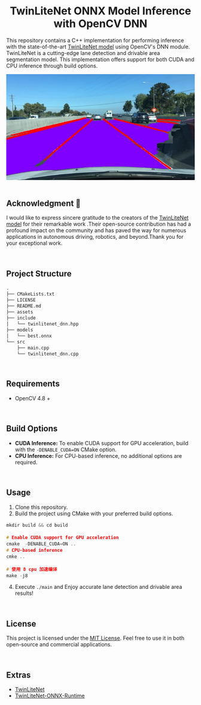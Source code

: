 
<div align="center">

# TwinLiteNet ONNX Model Inference with OpenCV DNN

</div>

This repository contains a C++ implementation for performing inference with the state-of-the-art [TwinLiteNet model](https://github.com/chequanghuy/TwinLiteNet) using OpenCV's DNN module. TwinLiteNet is a cutting-edge lane detection and drivable area segmentation model. This implementation offers support for both CUDA and CPU inference through build options.

<div align="center">
<img src="assets/results.jpg" alt="Detection Results">
</div>

<br>

## Acknowledgment 🌟

I would like to express sincere gratitude to the creators of the [TwinLiteNet model](https://github.com/chequanghuy/TwinLiteNet) for their remarkable work .Their open-source contribution has had a profound impact on the community and has paved the way for numerous applications in autonomous driving, robotics, and beyond.Thank you for your exceptional work.

<br>

## Project Structure
```
.
├── CMakeLists.txt
├── LICENSE
├── README.md
├── assets
├── include
│   └── twinlitenet_dnn.hpp
├── models
│   └── best.onnx
└── src
    ├── main.cpp
    └── twinlitenet_dnn.cpp
```
<br>

## Requirements

- OpenCV 4.8 +
  
<br>

## Build Options

- **CUDA Inference:** To enable CUDA support for GPU acceleration, build with the `-DENABLE_CUDA=ON` CMake option.
- **CPU Inference:** For CPU-based inference, no additional options are required.

<br>

## Usage

1. Clone this repository.
2. Build the project using CMake with your preferred build options.
```cpp
mkdir build && cd build

# Enable CUDA support for GPU acceleration
cmake  -DENABLE_CUDA=ON ..
# CPU-based inference
cmke ..

# 使用 8 cpu 加速编译
make -j8
```
4. Execute `./main` and Enjoy accurate lane detection and drivable area results!

<br>

## License

This project is licensed under the [MIT License](LICENSE). Feel free to use it in both open-source and commercial applications.

<br>

## Extras
- [TwinLiteNet](https://github.com/chequanghuy/TwinLiteNet)
- [TwinLiteNet-ONNX-Runtime](https://github.com/harrylal/TwinLiteNet-onnxruntime)
